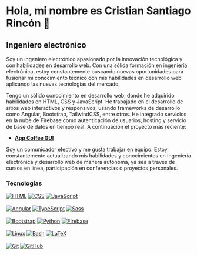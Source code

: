# Hola, mi nombre es Cristian Santiago Rincón 👋

## Ingeniero electrónico

Soy un ingeniero electrónico apasionado por la innovación tecnológica y con habilidades en desarrollo web. Con una sólida formación en ingeniería electrónica, estoy constantemente buscando nuevas oportunidades para fusionar mi conocimiento técnico con mis habilidades en desarrollo web aplicando las nuevas tecnologías del mercado.

Tengo un sólido conocimiento en desarrollo web, donde he adquirido habilidades en HTML, CSS y JavaScript. He trabajado en el desarrollo de sitios web interactivos y responsivos, usando frameworks de desarrollo como Angular, Bootstrap, TailwindCSS, entre otros. He integrado servicios en la nube de Firebase como autenticación de usuarios, hosting y servicio de base de datos en tiempo real. A continuación el proyecto más reciente:

* [**App Coffee GUI**](https://app-coffee-gui.web.app/home)

Soy un comunicador efectivo y me gusta trabajar en equipo. Estoy constantemente actualizando mis habilidades y conocimientos en ingeniería electrónica y desarrollo web de manera autónoma, ya sea a través de cursos en línea, participación en conferencias o proyectos personales. 

### Tecnologías

[![HTML](https://img.shields.io/badge/HTML-E34F26?style=for-the-badge&logo=html5&logoColor=E34F26&labelColor=101010)]()
[![CSS](https://img.shields.io/badge/CSS-1572B6?style=for-the-badge&logo=css3&logoColor=1572B6&labelColor=101010)]()
[![JavaScript](https://img.shields.io/badge/JavaScript-f7e018?style=for-the-badge&logo=javascript&logoColor=yellow&labelColor=101010)]()
<br/>
<br/>
[![Angular](https://img.shields.io/badge/Angular-DD0031?style=for-the-badge&logo=angular&logoColor=DD0031&labelColor=101010)]()
[![TypeScript](https://img.shields.io/badge/TypeScript-2F74C0?style=for-the-badge&logo=typescript&logoColor=2F74C0&labelColor=101010)]()
[![Sass](https://img.shields.io/badge/Sass-CC6699?style=for-the-badge&logo=sass&logoColor=CC6699&labelColor=101010)]()
<br/>
<br/>
[![Bootstrap](https://img.shields.io/badge/Bootstrap-7952B3?style=for-the-badge&logo=bootstrap&logoColor=7952B3&labelColor=101010)]()
[![Python](https://img.shields.io/badge/Python-3776AB?style=for-the-badge&logo=python&logoColor=3776AB&labelColor=101010)]()
[![Firebase](https://img.shields.io/badge/firebase-FFCA28?style=for-the-badge&logo=firebase&logoColor=FFCA28&labelColor=101010)]()
<br/>
<br/>
[![Linux](https://img.shields.io/badge/Linux-FCC624?style=for-the-badge&logo=linux&logoColor=FCC624&labelColor=101010)]()
[![Bash](https://img.shields.io/badge/Bash-4EAA25?style=for-the-badge&logo=GNU%20bash&logoColor=4EAA25&labelColor=101010)]()
[![LaTeX](https://img.shields.io/badge/LaTeX-008080?style=for-the-badge&logo=latex&logoColor=008080&labelColor=101010)]()
<br/>
<br/>
[![Git](https://img.shields.io/badge/git-F05032?style=for-the-badge&logo=git&logoColor=F05032&labelColor=101010)]()
[![GitHub](https://img.shields.io/badge/github-181717?style=for-the-badge&logo=github&logoColor=181717&labelColor=lightgray)]()
